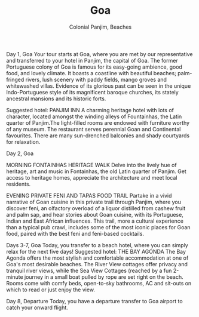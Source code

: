 ﻿---
title: Goa
subtitle: "Colonial Panjim, Beaches"
description: "The little state of Goa is one of India's most popular destinations, with a fun vibe, great beaches and excellent food. However, tempting as it is to just lie on the beach, there's more to Goa. Its colonial past under the Portuguese has given it architecture and urban design unlike anywhere else in India, and this is worth exploring too."
highlights: [
"Staying at a heritage hotel in Panjim's lovely Latin Quarter",
"Getting to wander inside Fontainhas's historic homes",
"Exploring Goa's own liquor on a feni and tapas trail",
"Staying on a beautiful golden beach"]
weight: 501
translationKey: goa
---
Day 1, Goa
Your tour starts at Goa, where you are met by our representative and transferred to your hotel in Panjim, the capital of Goa. The former Portuguese colony of Goa is famous for its easy-going ambience, good food, and lovely climate. It boasts a coastline with beautiful beaches; palm-fringed rivers, lush scenery with paddy fields, mango groves and whitewashed villas. Evidence of its glorious past can be seen in the unique Indo-Portuguese style of its magnificent baroque churches, its stately ancestral mansions and its historic forts.

Suggested hotel: PANJIM INN
A charming heritage hotel with lots of character, located amongst the winding alleys of Fountainhas, the Latin quarter of Panjim.The light-filled rooms are endowed with furniture worthy of any museum. The restaurant serves perennial Goan and Continental favourites. There are many sun-drenched balconies and shady courtyards for relaxation.



Day 2, Goa

MORNING FONTAINHAS HERITAGE WALK
Delve into the lively hue of heritage, art and music in Fontainhas, the old Latin quarter of Panjim. Get access to heritage homes, appreciate the architecture and meet local residents.

EVENING PRIVATE FENI AND TAPAS FOOD TRAIL
Partake in a vivid narrative of Goan cuisine in this private trail through Panjim, where you discover feni, an olfactory overload of a liquor distilled from cashew fruit and palm sap, and hear stories about Goan cuisine, with its Portuguese, Indian and East African influences. This trail, more a cultural experience than a typical pub crawl, includes some of the most iconic places for Goan food, paired with the best feni and feni-based cocktails. 



Days 3-7, Goa
Today, you transfer to a beach hotel, where you can simply relax for the next five days! 
Suggested hotel: THE BAY AGONDA
The Bay Agonda offers the most stylish and comfortable accommodation at one of Goa's most desirable beaches. The River View cottages offer privacy and tranquil river views, while the Sea View Cottages (reached by a fun 2-minute journey in a small boat pulled by rope are set right on the beach. Rooms come with comfy beds, open-to-sky bathrooms, AC and sit-outs on which to read or just enjoy the view. 



Day 8, Departure
Today, you have a departure transfer to Goa airport to catch your onward flight. 

